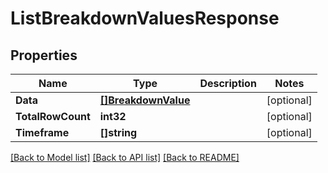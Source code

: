 # ListBreakdownValuesResponse

## Properties
Name | Type | Description | Notes
------------ | ------------- | ------------- | -------------
**Data** | [**[]BreakdownValue**](BreakdownValue.md) |  | [optional] 
**TotalRowCount** | **int32** |  | [optional] 
**Timeframe** | **[]string** |  | [optional] 

[[Back to Model list]](../README.md#documentation-for-models) [[Back to API list]](../README.md#documentation-for-api-endpoints) [[Back to README]](../README.md)


